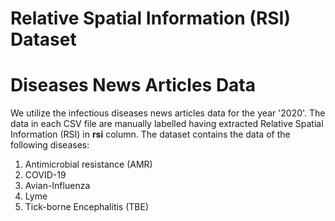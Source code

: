 # Relative Spatial Information (RSI) Dataset



# Diseases News Articles Data
We utilize the infectious diseases news articles data for the year '2020'. The data in each CSV file are manually labelled having extracted Relative Spatial Information (RSI) in **rsi** column. The dataset contains the data of the following diseases: 

1. Antimicrobial resistance (AMR) 
2. COVID-19
3. Avian-Influenza
4. Lyme
5. Tick-borne Encephalitis (TBE)



